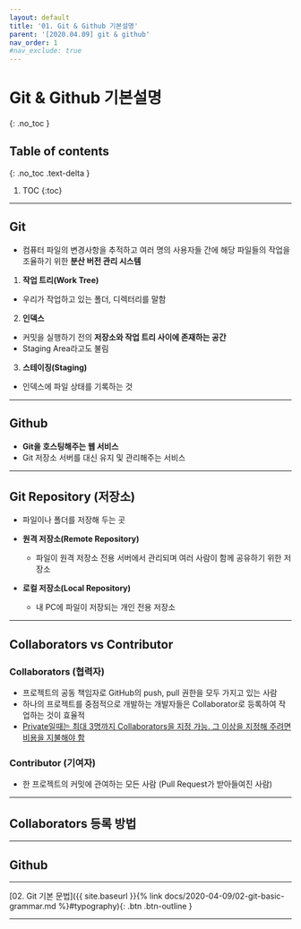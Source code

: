 ```yaml
---
layout: default
title: '01. Git & Github 기본설명'
parent: '[2020.04.09] git & github'
nav_order: 1
#nav_exclude: true
---
```


# Git & Github 기본설명
{: .no_toc }

## Table of contents
{: .no_toc .text-delta }

1. TOC
{:toc}

---

## Git
 - 컴퓨터 파일의 변경사항을 추적하고 여러 명의 사용자들 간에 해당 파일들의 작업을 조율하기 위한 **분산 버전 관리 시스템**

 1. **작업 트리(Work Tree)**
   - 우리가 작업하고 있는 폴더, 디렉터리를 말함

 2. **인덱스**
   - 커밋을 실행하기 전의 **저장소와 작업 트리 사이에 존재하는 공간**
   - Staging Area라고도 불림

 3. **스테이징(Staging)**
   - 인덱스에 파일 상태를 기록하는 것

---

## Github
 - **Git을 호스팅해주는 웹 서비스**
 - Git 저장소 서버를 대신 유지 및 관리해주는 서비스

---

## Git Repository (저장소)
 - 파일이나 폴더를 저장해 두는 곳

 - **원격 저장소(Remote Repository)**
   - 파일이 원격 저장소 전용 서버에서 관리되며 여러 사람이 함께 공유하기 위한 저장소
 - **로컬 저장소(Local Repository)**
   - 내 PC에 파일이 저장되는 개인 전용 저장소

---

## Collaborators vs Contributor

### Collaborators (협력자)
 - 프로젝트의 공동 책임자로 GitHub의 push, pull 권한을 모두 가지고 있는 사람
 - 하나의 프로젝트를 중점적으로 개발하는 개발자들은 Collaborator로 등록하여 작업하는 것이 효율적
 - <U>Private일때는 최대 3명까지 Collaborators을 지정 가능. 그 이상을 지정해 주려면 비용을 지불해야 함</U>

### Contributor (기여자)
 - 한 프로젝트의 커밋에 관여하는 모든 사람 (Pull Request가 받아들여진 사람)

---

## Collaborators 등록 방법

---

## Github

---

[02. Git 기본 문법]({{ site.baseurl }}{% link docs/2020-04-09/02-git-basic-grammar.md %}#typography){: .btn .btn-outline }

---